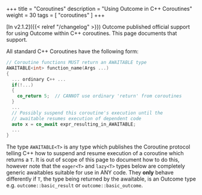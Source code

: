 +++
title = "Coroutines"
description = "Using Outcome in C++ Coroutines"
weight = 30
tags = [ "coroutines" ]
+++

[In v2.1.2]({{< relref "/changelog" >}}) Outcome published official support for using
Outcome within C++ coroutines. This page documents that support.

All standard C++ Coroutines have the following form:

```c++
// Coroutine functions MUST return an AWAITABLE type
AWAITABLE<int> function_name(Args ...)
{
  ... ordinary C++ ...
  if(!...)
  {
    co_return 5;  // CANNOT use ordinary 'return' from coroutines
  }
  ...
  // Possibly suspend this coroutine's execution until the
  // awaitable resumes execution of dependent code
  auto x = co_await expr_resulting_in_AWAITABLE;
  ...
}
```

The type `AWAITABLE<T>` is any type which publishes the Coroutine protocol telling
C++ how to suspend and resume execution of a coroutine which returns a `T`. It is out of scope of
this page to document how to do this, however note that the `eager<T>` and `lazy<T>`
types below are completely generic awaitables suitable for use in ANY code.
They **only** behave differently if `T`, the type being returned by the awaitable,
is an Outcome type e.g. `outcome::basic_result` or `outcome::basic_outcome`.
